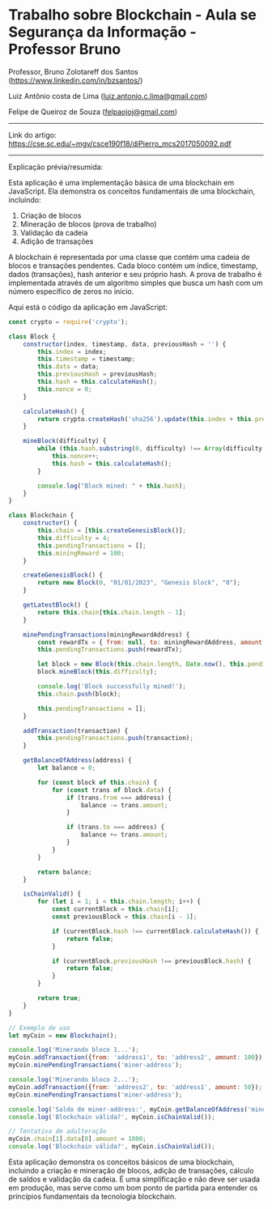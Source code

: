 # Trabalho sobre Blockchain - Aula se Segurança da Informação - Professor Bruno
Professor, Bruno Zolotareff dos Santos (https://www.linkedin.com/in/bzsantos/)

Luiz Antônio costa de Lima (luiz.antonio.c.lima@gmail.com)

Felipe de Queiroz de Souza (felpaojoj@gmail.com)

---------------------------------------------------------------------------------------------------------------------------------------------
Link do artigo: https://cse.sc.edu/~mgv/csce190f18/diPierro_mcs2017050092.pdf

---------------------------------------------------------------------------------------------------------------------------------------------
Explicação prévia/resumida:

Esta aplicação é uma implementação básica de uma blockchain em JavaScript. Ela demonstra os conceitos fundamentais de uma blockchain, incluindo:

1. Criação de blocos
2. Mineração de blocos (prova de trabalho)
3. Validação da cadeia
4. Adição de transações

A blockchain é representada por uma classe que contém uma cadeia de blocos e transações pendentes. Cada bloco contém um índice, timestamp, dados (transações), hash anterior e seu próprio hash. A prova de trabalho é implementada através de um algoritmo simples que busca um hash com um número específico de zeros no início.

Aqui está o código da aplicação em JavaScript:

```javascript
const crypto = require('crypto');

class Block {
    constructor(index, timestamp, data, previousHash = '') {
        this.index = index;
        this.timestamp = timestamp;
        this.data = data;
        this.previousHash = previousHash;
        this.hash = this.calculateHash();
        this.nonce = 0;
    }

    calculateHash() {
        return crypto.createHash('sha256').update(this.index + this.previousHash + this.timestamp + JSON.stringify(this.data) + this.nonce).digest('hex');
    }

    mineBlock(difficulty) {
        while (this.hash.substring(0, difficulty) !== Array(difficulty + 1).join("0")) {
            this.nonce++;
            this.hash = this.calculateHash();
        }

        console.log("Block mined: " + this.hash);
    }
}

class Blockchain {
    constructor() {
        this.chain = [this.createGenesisBlock()];
        this.difficulty = 4;
        this.pendingTransactions = [];
        this.miningReward = 100;
    }

    createGenesisBlock() {
        return new Block(0, "01/01/2023", "Genesis block", "0");
    }

    getLatestBlock() {
        return this.chain[this.chain.length - 1];
    }

    minePendingTransactions(miningRewardAddress) {
        const rewardTx = { from: null, to: miningRewardAddress, amount: this.miningReward };
        this.pendingTransactions.push(rewardTx);

        let block = new Block(this.chain.length, Date.now(), this.pendingTransactions, this.getLatestBlock().hash);
        block.mineBlock(this.difficulty);

        console.log('Block successfully mined!');
        this.chain.push(block);

        this.pendingTransactions = [];
    }

    addTransaction(transaction) {
        this.pendingTransactions.push(transaction);
    }

    getBalanceOfAddress(address) {
        let balance = 0;

        for (const block of this.chain) {
            for (const trans of block.data) {
                if (trans.from === address) {
                    balance -= trans.amount;
                }

                if (trans.to === address) {
                    balance += trans.amount;
                }
            }
        }

        return balance;
    }

    isChainValid() {
        for (let i = 1; i < this.chain.length; i++) {
            const currentBlock = this.chain[i];
            const previousBlock = this.chain[i - 1];

            if (currentBlock.hash !== currentBlock.calculateHash()) {
                return false;
            }

            if (currentBlock.previousHash !== previousBlock.hash) {
                return false;
            }
        }

        return true;
    }
}

// Exemplo de uso
let myCoin = new Blockchain();

console.log('Minerando bloco 1...');
myCoin.addTransaction({from: 'address1', to: 'address2', amount: 100});
myCoin.minePendingTransactions('miner-address');

console.log('Minerando bloco 2...');
myCoin.addTransaction({from: 'address2', to: 'address1', amount: 50});
myCoin.minePendingTransactions('miner-address');

console.log('Saldo de miner-address:', myCoin.getBalanceOfAddress('miner-address'));
console.log('Blockchain válida?', myCoin.isChainValid());

// Tentativa de adulteração
myCoin.chain[1].data[0].amount = 1000;
console.log('Blockchain válida?', myCoin.isChainValid());
```

Esta aplicação demonstra os conceitos básicos de uma blockchain, incluindo a criação e mineração de blocos, adição de transações, cálculo de saldos e validação da cadeia. É uma simplificação e não deve ser usada em produção, mas serve como um bom ponto de partida para entender os princípios fundamentais da tecnologia blockchain.
